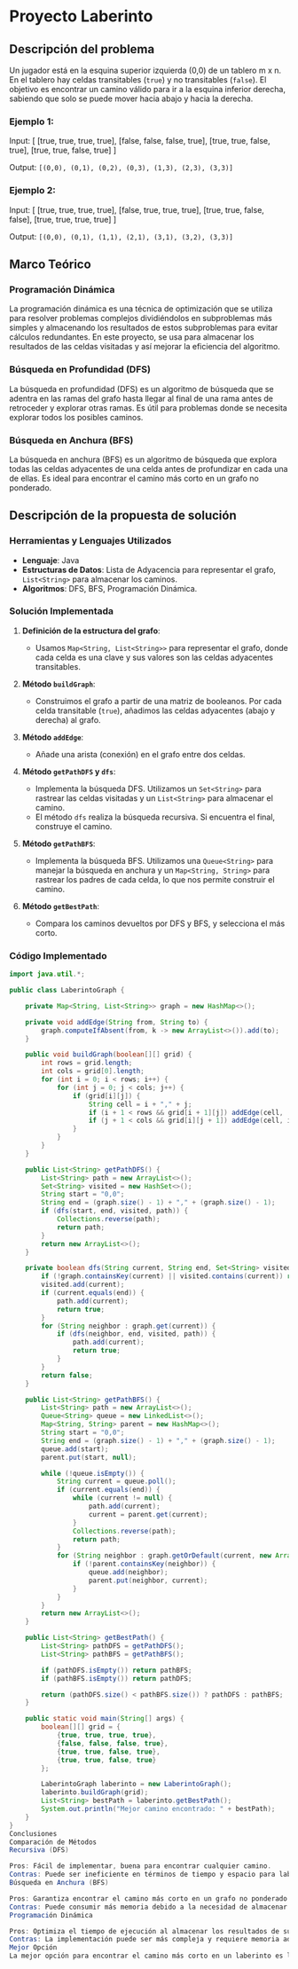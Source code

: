 # Proyecto Laberinto

## Descripción del problema

Un jugador está en la esquina superior izquierda (0,0) de un tablero m x n. En el tablero hay celdas transitables (`true`) y no transitables (`false`). El objetivo es encontrar un camino válido para ir a la esquina inferior derecha, sabiendo que solo se puede mover hacia abajo y hacia la derecha.

### Ejemplo 1:

Input:
[
[true, true, true, true],
[false, false, false, true],
[true, true, false, true],
[true, true, false, true]
]

Output: `[(0,0), (0,1), (0,2), (0,3), (1,3), (2,3), (3,3)]`

### Ejemplo 2:

Input:
[
[true, true, true, true],
[false, true, true, true],
[true, true, false, false],
[true, true, true, true]
]

Output: `[(0,0), (0,1), (1,1), (2,1), (3,1), (3,2), (3,3)]`

## Marco Teórico

### Programación Dinámica
La programación dinámica es una técnica de optimización que se utiliza para resolver problemas complejos dividiéndolos en subproblemas más simples y almacenando los resultados de estos subproblemas para evitar cálculos redundantes. En este proyecto, se usa para almacenar los resultados de las celdas visitadas y así mejorar la eficiencia del algoritmo.

### Búsqueda en Profundidad (DFS)
La búsqueda en profundidad (DFS) es un algoritmo de búsqueda que se adentra en las ramas del grafo hasta llegar al final de una rama antes de retroceder y explorar otras ramas. Es útil para problemas donde se necesita explorar todos los posibles caminos.

### Búsqueda en Anchura (BFS)
La búsqueda en anchura (BFS) es un algoritmo de búsqueda que explora todas las celdas adyacentes de una celda antes de profundizar en cada una de ellas. Es ideal para encontrar el camino más corto en un grafo no ponderado.

## Descripción de la propuesta de solución

### Herramientas y Lenguajes Utilizados
- **Lenguaje**: Java
- **Estructuras de Datos**: Lista de Adyacencia para representar el grafo, `List<String>` para almacenar los caminos.
- **Algoritmos**: DFS, BFS, Programación Dinámica.

### Solución Implementada

1. **Definición de la estructura del grafo**:
   - Usamos `Map<String, List<String>>` para representar el grafo, donde cada celda es una clave y sus valores son las celdas adyacentes transitables.

2. **Método `buildGraph`**:
   - Construimos el grafo a partir de una matriz de booleanos. Por cada celda transitable (`true`), añadimos las celdas adyacentes (abajo y derecha) al grafo.

3. **Método `addEdge`**:
   - Añade una arista (conexión) en el grafo entre dos celdas.

4. **Método `getPathDFS` y `dfs`**:
   - Implementa la búsqueda DFS. Utilizamos un `Set<String>` para rastrear las celdas visitadas y un `List<String>` para almacenar el camino.
   - El método `dfs` realiza la búsqueda recursiva. Si encuentra el final, construye el camino.

5. **Método `getPathBFS`**:
   - Implementa la búsqueda BFS. Utilizamos una `Queue<String>` para manejar la búsqueda en anchura y un `Map<String, String>` para rastrear los padres de cada celda, lo que nos permite construir el camino.

6. **Método `getBestPath`**:
   - Compara los caminos devueltos por DFS y BFS, y selecciona el más corto.

### Código Implementado

```java
import java.util.*;

public class LaberintoGraph {

    private Map<String, List<String>> graph = new HashMap<>();

    private void addEdge(String from, String to) {
        graph.computeIfAbsent(from, k -> new ArrayList<>()).add(to);
    }

    public void buildGraph(boolean[][] grid) {
        int rows = grid.length;
        int cols = grid[0].length;
        for (int i = 0; i < rows; i++) {
            for (int j = 0; j < cols; j++) {
                if (grid[i][j]) {
                    String cell = i + "," + j;
                    if (i + 1 < rows && grid[i + 1][j]) addEdge(cell, (i + 1) + "," + j);
                    if (j + 1 < cols && grid[i][j + 1]) addEdge(cell, i + "," + (j + 1));
                }
            }
        }
    }

    public List<String> getPathDFS() {
        List<String> path = new ArrayList<>();
        Set<String> visited = new HashSet<>();
        String start = "0,0";
        String end = (graph.size() - 1) + "," + (graph.size() - 1);
        if (dfs(start, end, visited, path)) {
            Collections.reverse(path);
            return path;
        }
        return new ArrayList<>();
    }

    private boolean dfs(String current, String end, Set<String> visited, List<String> path) {
        if (!graph.containsKey(current) || visited.contains(current)) return false;
        visited.add(current);
        if (current.equals(end)) {
            path.add(current);
            return true;
        }
        for (String neighbor : graph.get(current)) {
            if (dfs(neighbor, end, visited, path)) {
                path.add(current);
                return true;
            }
        }
        return false;
    }

    public List<String> getPathBFS() {
        List<String> path = new ArrayList<>();
        Queue<String> queue = new LinkedList<>();
        Map<String, String> parent = new HashMap<>();
        String start = "0,0";
        String end = (graph.size() - 1) + "," + (graph.size() - 1);
        queue.add(start);
        parent.put(start, null);

        while (!queue.isEmpty()) {
            String current = queue.poll();
            if (current.equals(end)) {
                while (current != null) {
                    path.add(current);
                    current = parent.get(current);
                }
                Collections.reverse(path);
                return path;
            }
            for (String neighbor : graph.getOrDefault(current, new ArrayList<>())) {
                if (!parent.containsKey(neighbor)) {
                    queue.add(neighbor);
                    parent.put(neighbor, current);
                }
            }
        }
        return new ArrayList<>();
    }

    public List<String> getBestPath() {
        List<String> pathDFS = getPathDFS();
        List<String> pathBFS = getPathBFS();

        if (pathDFS.isEmpty()) return pathBFS;
        if (pathBFS.isEmpty()) return pathDFS;

        return (pathDFS.size() < pathBFS.size()) ? pathDFS : pathBFS;
    }

    public static void main(String[] args) {
        boolean[][] grid = {
            {true, true, true, true},
            {false, false, false, true},
            {true, true, false, true},
            {true, true, false, true}
        };

        LaberintoGraph laberinto = new LaberintoGraph();
        laberinto.buildGraph(grid);
        List<String> bestPath = laberinto.getBestPath();
        System.out.println("Mejor camino encontrado: " + bestPath);
    }
}
Conclusiones
Comparación de Métodos
Recursiva (DFS)

Pros: Fácil de implementar, buena para encontrar cualquier camino.
Contras: Puede ser ineficiente en términos de tiempo y espacio para laberintos grandes debido a la profundidad de la recursión.
Búsqueda en Anchura (BFS)

Pros: Garantiza encontrar el camino más corto en un grafo no ponderado.
Contras: Puede consumir más memoria debido a la necesidad de almacenar todos los nodos en el nivel actual.
Programación Dinámica

Pros: Optimiza el tiempo de ejecución al almacenar los resultados de subproblemas ya resueltos.
Contras: La implementación puede ser más compleja y requiere memoria adicional para almacenar los resultados.
Mejor Opción
La mejor opción para encontrar el camino más corto en un laberinto es la Búsqueda en Anchura (BFS). Esto se debe a que BFS explora todos los caminos posibles nivel por nivel, garantizando así el camino más corto en un grafo no ponderado. Aunque puede consumir más memoria, su capacidad para encontrar la solución óptima de manera consistente la hace superior a otros métodos en términos de encontrar el camino más corto.
